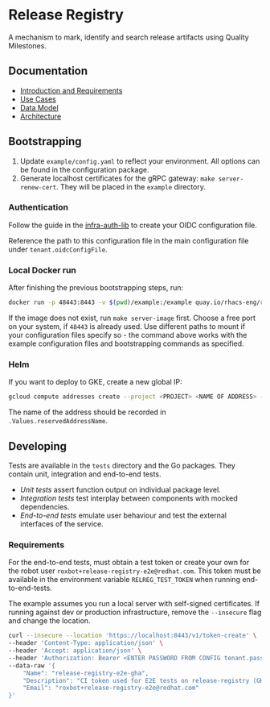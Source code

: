 # Release Registry

A mechanism to mark, identify and search release artifacts using Quality Milestones.

## Documentation

- [Introduction and Requirements](./docs/introduction.md)
- [Use Cases](./docs/use-cases.md)
- [Data Model](./docs/data-model.md)
- [Architecture](./docs/architecture.md)

## Bootstrapping

1. Update `example/config.yaml` to reflect your environment. All options can be found in the configuration package.
1. Generate localhost certificates for the gRPC gateway: `make server-renew-cert`. They will be placed in the `example` directory.

### Authentication

Follow the guide in the [infra-auth-lib](https://github.com/stackrox/infra-auth-lib/tree/main#how-to-create-the-oidc-configuration-file) to create your OIDC configuration file.

Reference the path to this configuration file in the main configuration file under `tenant.oidcConfigFile`.

### Local Docker run

After finishing the previous bootstrapping steps, run:

```bash
docker run -p 48443:8443 -v $(pwd)/example:/example quay.io/rhacs-eng/release-registry:$(make tag)
```

If the image does not exist, run `make server-image` first.
Choose a free port on your system, if `48443` is already used.
Use different paths to mount if your configuration files specify so - the command above works with the example configuration files and bootstrapping commands as specified.

### Helm

If you want to deploy to GKE, create a new global IP:

```bash
gcloud compute addresses create --project <PROJECT> <NAME OF ADDRESS> --global --ip-version IPV4
```

The name of the address should be recorded in `.Values.reservedAddressName`.

## Developing

Tests are available in the `tests` directory and the Go packages.
They contain unit, integration and end-to-end tests.

- *Unit tests* assert function output on individual package level.
- *Integration tests* test interplay between components with mocked dependencies.
- *End-to-end tests* emulate user behaviour and test the external interfaces of the service.

### Requirements

For the end-to-end tests, must obtain a test token or create your own for the robot user `roxbot+release-registry-e2e@redhat.com`.
This token must be available in the environment variable `RELREG_TEST_TOKEN` when running end-to-end-tests.

The example assumes you run a local server with self-signed certificates.
If running against dev or production infrastructure, remove the `--insecure` flag and change the location.

```bash
curl --insecure --location 'https://localhost:8443/v1/token-create' \
--header 'Content-Type: application/json' \
--header 'Accept: application/json' \
--header 'Authorization: Bearer <ENTER PASSWORD FROM CONFIG tenant.password HERE>' \
--data-raw '{
    "Name": "release-registry-e2e-gha",
    "Description": "CI token used for E2E tests on release-registry (GHA)",
    "Email": "roxbot+release-registry-e2e@redhat.com"
}'
```
